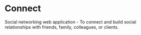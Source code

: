 # Connect
Social networking web application - To connect and build social relationships with friends, family, colleagues, or clients.

